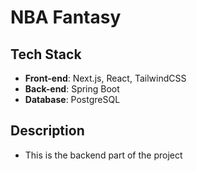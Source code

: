 # NBA Fantasy

## Tech Stack
- **Front-end**: Next.js, React, TailwindCSS
- **Back-end**: Spring Boot
- **Database**: PostgreSQL

## Description
- This is the backend part of the project
